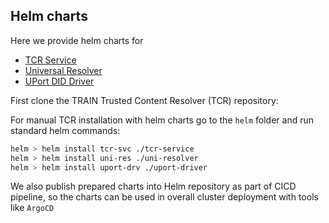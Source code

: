 ## Helm charts

Here we provide helm charts for 

- [TCR Service](./tcr-service)
- [Universal Resolver](./uni-resolver)
- [UPort DID Driver](./uport-driver)

First clone the TRAIN Trusted Content Resolver (TCR) repository:

For manual TCR installation with helm charts go to the `helm` folder and run standard helm commands:

```bash
helm > helm install tcr-svc ./tcr-service
helm > helm install uni-res ./uni-resolver
helm > helm install uport-drv ./uport-driver
```

We also publish prepared charts into Helm repository as part of CICD pipeline, so the charts can be used in overall cluster deployment with tools like `ArgoCD`
